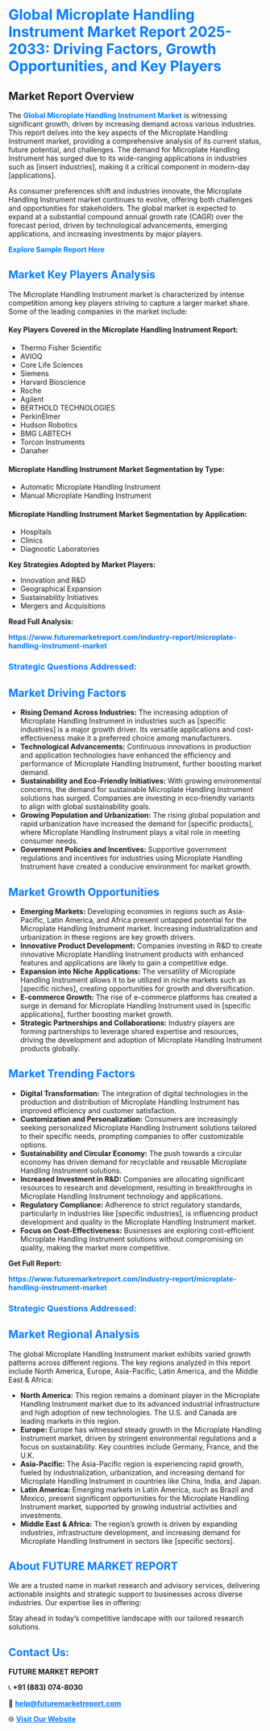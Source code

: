 <h1 style="color: #007BFF;">Global Microplate Handling Instrument Market Report 2025-2033: Driving Factors, Growth Opportunities, and Key Players</h1>

<section id="overview">
<h2>Market Report Overview</h2>
<p>The <a href="https://www.futuremarketreport.com/industry-report/microplate-handling-instrument-market" style="color: #007BFF; text-decoration: none;"><strong>Global Microplate Handling Instrument Market</strong></a> is witnessing significant growth, driven by increasing demand across various industries. This report delves into the key aspects of the Microplate Handling Instrument market, providing a comprehensive analysis of its current status, future potential, and challenges. The demand for Microplate Handling Instrument has surged due to its wide-ranging applications in industries such as [insert industries], making it a critical component in modern-day [applications].</p>
<p>As consumer preferences shift and industries innovate, the Microplate Handling Instrument market continues to evolve, offering both challenges and opportunities for stakeholders. The global market is expected to expand at a substantial compound annual growth rate (CAGR) over the forecast period, driven by technological advancements, emerging applications, and increasing investments by major players.</p>
</section>

<section id="overview">
<p><a href="https://www.futuremarketreport.com/request-sample/reportId=64432" style="color: #007BFF; text-decoration: none;"><strong>Explore Sample Report Here</strong></a></p>
</section>

<section id="key-players">
<h2 style="color: #007BFF;">Market Key Players Analysis</h2>
<p>The Microplate Handling Instrument market is characterized by intense competition among key players striving to capture a larger market share. Some of the leading companies in the market include:</p>
<h4>Key Players Covered in the Microplate Handling Instrument Report:</h4>
<ul><li>Thermo Fisher Scientific</li><li>AVIOQ</li><li>Core Life Sciences</li><li>Siemens</li><li>Harvard Bioscience</li><li>Roche</li><li>Agilent</li><li>BERTHOLD TECHNOLOGIES</li><li>PerkinElmer</li><li>Hudson Robotics</li><li>BMG LABTECH</li><li>Torcon Instruments</li><li>Danaher</li></ul>
<h4>Microplate Handling Instrument Market Segmentation by Type:</h4>
<ul><li>Automatic Microplate Handling Instrument</li><li>Manual Microplate Handling Instrument</li></ul>

<h4>Microplate Handling Instrument Market Segmentation by Application:</h4>
<ul><li>Hospitals</li><li>Clinics</li><li>Diagnostic Laboratories</li></ul>
<p><strong>Key Strategies Adopted by Market Players:</strong></p>
<ul>
<li>Innovation and R&D</li>
<li>Geographical Expansion</li>
<li>Sustainability Initiatives</li>
<li>Mergers and Acquisitions</li>
</ul>
</section>

<section>
<p><strong>Read Full Analysis: </strong></p><a href="https://www.futuremarketreport.com/industry-report/microplate-handling-instrument-market" style="color: #007BFF; text-decoration: none;"><strong>https://www.futuremarketreport.com/industry-report/microplate-handling-instrument-market</strong></a>
<h3 style="color: #007BFF;">Strategic Questions Addressed:</h3>
</section>

<section id="driving-factors">
<h2 style="color: #007BFF;">Market Driving Factors</h2>
<ul>
<li><strong>Rising Demand Across Industries:</strong> The increasing adoption of Microplate Handling Instrument in industries such as [specific industries] is a major growth driver. Its versatile applications and cost-effectiveness make it a preferred choice among manufacturers.</li>
<li><strong>Technological Advancements:</strong> Continuous innovations in production and application technologies have enhanced the efficiency and performance of Microplate Handling Instrument, further boosting market demand.</li>
<li><strong>Sustainability and Eco-Friendly Initiatives:</strong> With growing environmental concerns, the demand for sustainable Microplate Handling Instrument solutions has surged. Companies are investing in eco-friendly variants to align with global sustainability goals.</li>
<li><strong>Growing Population and Urbanization:</strong> The rising global population and rapid urbanization have increased the demand for [specific products], where Microplate Handling Instrument plays a vital role in meeting consumer needs.</li>
<li><strong>Government Policies and Incentives:</strong> Supportive government regulations and incentives for industries using Microplate Handling Instrument have created a conducive environment for market growth.</li>
</ul>
</section>

<section id="growth-opportunities">
<h2 style="color: #007BFF;">Market Growth Opportunities</h2>
<ul>
<li><strong>Emerging Markets:</strong> Developing economies in regions such as Asia-Pacific, Latin America, and Africa present untapped potential for the Microplate Handling Instrument market. Increasing industrialization and urbanization in these regions are key growth drivers.</li>
<li><strong>Innovative Product Development:</strong> Companies investing in R&D to create innovative Microplate Handling Instrument products with enhanced features and applications are likely to gain a competitive edge.</li>
<li><strong>Expansion into Niche Applications:</strong> The versatility of Microplate Handling Instrument allows it to be utilized in niche markets such as [specific niches], creating opportunities for growth and diversification.</li>
<li><strong>E-commerce Growth:</strong> The rise of e-commerce platforms has created a surge in demand for Microplate Handling Instrument used in [specific applications], further boosting market growth.</li>
<li><strong>Strategic Partnerships and Collaborations:</strong> Industry players are forming partnerships to leverage shared expertise and resources, driving the development and adoption of Microplate Handling Instrument products globally.</li>
</ul>
</section>

<section id="trending-factors">
<h2 style="color: #007BFF;">Market Trending Factors</h2>
<ul>
<li><strong>Digital Transformation:</strong> The integration of digital technologies in the production and distribution of Microplate Handling Instrument has improved efficiency and customer satisfaction.</li>
<li><strong>Customization and Personalization:</strong> Consumers are increasingly seeking personalized Microplate Handling Instrument solutions tailored to their specific needs, prompting companies to offer customizable options.</li>
<li><strong>Sustainability and Circular Economy:</strong> The push towards a circular economy has driven demand for recyclable and reusable Microplate Handling Instrument solutions.</li>
<li><strong>Increased Investment in R&D:</strong> Companies are allocating significant resources to research and development, resulting in breakthroughs in Microplate Handling Instrument technology and applications.</li>
<li><strong>Regulatory Compliance:</strong> Adherence to strict regulatory standards, particularly in industries like [specific industries], is influencing product development and quality in the Microplate Handling Instrument market.</li>
<li><strong>Focus on Cost-Effectiveness:</strong> Businesses are exploring cost-efficient Microplate Handling Instrument solutions without compromising on quality, making the market more competitive.</li>
</ul>
</section>

<section>
<p><strong>Get Full Report: </strong></p><a href="https://www.futuremarketreport.com/industry-report/microplate-handling-instrument-market" style="color: #007BFF; text-decoration: none;"><strong>https://www.futuremarketreport.com/industry-report/microplate-handling-instrument-market</strong></a>
<h3 style="color: #007BFF;">Strategic Questions Addressed:</h3>
</section>


<section id="regional-analysis">
<h2 style="color: #007BFF;">Market Regional Analysis</h2>
<p>The global Microplate Handling Instrument market exhibits varied growth patterns across different regions. The key regions analyzed in this report include North America, Europe, Asia-Pacific, Latin America, and the Middle East & Africa:</p>
<ul>
<li><strong>North America:</strong> This region remains a dominant player in the Microplate Handling Instrument market due to its advanced industrial infrastructure and high adoption of new technologies. The U.S. and Canada are leading markets in this region.</li>
<li><strong>Europe:</strong> Europe has witnessed steady growth in the Microplate Handling Instrument market, driven by stringent environmental regulations and a focus on sustainability. Key countries include Germany, France, and the U.K.</li>
<li><strong>Asia-Pacific:</strong> The Asia-Pacific region is experiencing rapid growth, fueled by industrialization, urbanization, and increasing demand for Microplate Handling Instrument in countries like China, India, and Japan.</li>
<li><strong>Latin America:</strong> Emerging markets in Latin America, such as Brazil and Mexico, present significant opportunities for the Microplate Handling Instrument market, supported by growing industrial activities and investments.</li>
<li><strong>Middle East & Africa:</strong> The region’s growth is driven by expanding industries, infrastructure development, and increasing demand for Microplate Handling Instrument in sectors like [specific sectors].</li>
</ul>
</section>

<footer>
<h2 style="color: #007BFF;">About FUTURE MARKET REPORT</h2>
<p>We are a trusted name in market research and advisory services, delivering actionable insights and strategic support to businesses across diverse industries. Our expertise lies in offering:</p>

<p>Stay ahead in today’s competitive landscape with our tailored research solutions.</p>

<h2 style="color: #007BFF;">Contact Us:</h2>
<p><strong>FUTURE MARKET REPORT</strong></p>
<p>📞 <strong>+91 (883) 074-8030</strong></p>
<p>📧 <strong><a href="mailto:help@futuremarketreport.com" style="color: #007BFF;">help@futuremarketreport.com</a></strong></p>
<p>🌐 <strong><a href="https://www.futuremarketreport.com/" style="color: #007BFF;">Visit Our Website</a></strong></p>
</footer>